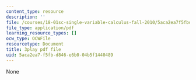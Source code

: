 ```yaml
---
content_type: resource
description: ''
file: /courses/18-01sc-single-variable-calculus-fall-2010/5aca2ea7f5fbd846e6b004b5f1440489_60VGKnYBpbg.pdf
file_type: application/pdf
learning_resource_types: []
ocw_type: OCWFile
resourcetype: Document
title: 3play pdf file
uid: 5aca2ea7-f5fb-d846-e6b0-04b5f1440489
---
```

None

